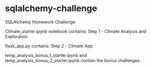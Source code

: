 # sqlalchemy-challenge
SQLAlchemy Homework Challenge

Climate_starter.ipynb notebook contains: Step 1 - Climate Analysis and Exploration

flask_app.py contains: Step 2 - Climate App

temp_analysis_bonus_1_starter.ipynb and temp_analysis_bonus_2_starter.ipynb contain the bonus challenges.
